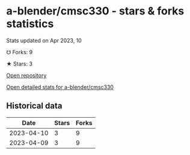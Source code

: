 # a-blender/cmsc330 - stars & forks statistics

Stats updated on Apr 2023, 10

☋ Forks: 9

★ Stars: 3

[Open repository](https://github.com/a-blender/cmsc330)

[Open detailed stats for a-blender/cmsc330](https://reviewgithub.com/rep/a-blender/cmsc330)

## Historical data
| Date | Stars | Forks |
|------|-------|-------|
| 2023-04-10 | 3 | 9 | 
| 2023-04-09 | 3 | 9 | 

